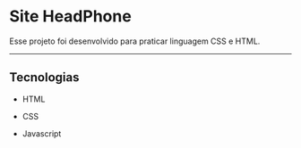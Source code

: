 # Site HeadPhone



Esse projeto foi desenvolvido para praticar linguagem CSS e HTML.



------




## Tecnologias

- HTML

- CSS

- Javascript